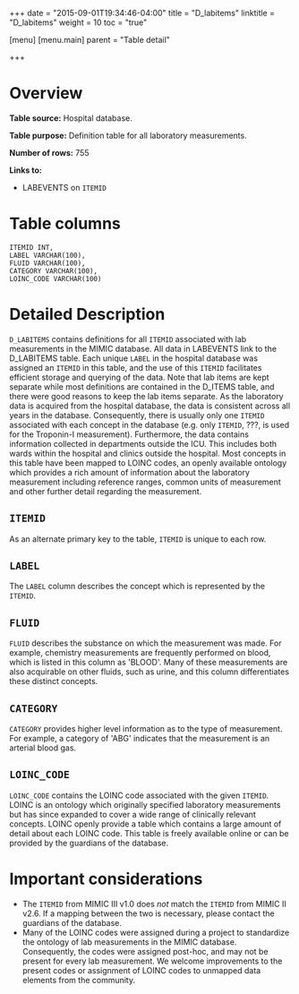 +++
date = "2015-09-01T19:34:46-04:00"
title = "D_labitems"
linktitle = "D_labitems"
weight = 10
toc = "true"

[menu]
  [menu.main]
    parent = "Table detail"

+++

# Overview

**Table source:** Hospital database.

**Table purpose:** Definition table for all laboratory measurements.

**Number of rows:** 755

**Links to:** 

* LABEVENTS on `ITEMID`

# Table columns

	ITEMID INT, 
	LABEL VARCHAR(100), 
	FLUID VARCHAR(100), 
	CATEGORY VARCHAR(100), 
	LOINC_CODE VARCHAR(100)
	
# Detailed Description

`D_LABITEMS` contains definitions for all `ITEMID` associated with lab measurements in the MIMIC database. All data in LABEVENTS link to the D\_LABITEMS table. Each unique `LABEL` in the hospital database was assigned an `ITEMID` in this table, and the use of this `ITEMID` facilitates efficient storage and querying of the data. Note that lab items are kept separate while most definitions are contained in the D_ITEMS table, and there were good reasons to keep the lab items separate. As the laboratory data is acquired from the hospital database, the data is consistent across all years in the database. Consequently, there is usually only one `ITEMID` associated with each concept in the database (e.g. only `ITEMID`, ???, is used for the Troponin-I measurement). Furthermore, the data contains information collected in departments outside the ICU. This includes both wards within the hospital and clinics outside the hospital. Most concepts in this table have been mapped to LOINC codes, an openly available ontology which provides a rich amount of information about the laboratory measurement including reference ranges, common units of measurement and other further detail regarding the measurement.

## `ITEMID`

As an alternate primary key to the table, `ITEMID` is unique to each row.

## `LABEL`

The `LABEL` column describes the concept which is represented by the `ITEMID`.

## `FLUID`

`FLUID` describes the substance on which the measurement was made. For example, chemistry measurements are frequently performed on blood, which is listed in this column as 'BLOOD'. Many of these measurements are also acquirable on other fluids, such as urine, and this column differentiates these distinct concepts.

## `CATEGORY`

`CATEGORY` provides higher level information as to the type of measurement. For example, a category of 'ABG' indicates that the measurement is an arterial blood gas.

## `LOINC_CODE`

`LOINC_CODE` contains the LOINC code associated with the given `ITEMID`. LOINC is an ontology which originally specified laboratory measurements but has since expanded to cover a wide range of clinically relevant concepts. LOINC openly provide a table which contains a large amount of detail about each LOINC code. This table is freely available online or can be provided by the guardians of the database.

# Important considerations

* The `ITEMID` from MIMIC III v1.0 does *not* match the `ITEMID` from MIMIC II v2.6. If a mapping between the two is necessary, please contact the guardians of the database.
* Many of the LOINC codes were assigned during a project to standardize the ontology of lab measurements in the MIMIC database. Consequently, the codes were assigned post-hoc, and may not be present for every lab measurement. We welcome improvements to the present codes or assignment of LOINC codes to unmapped data elements from the community.